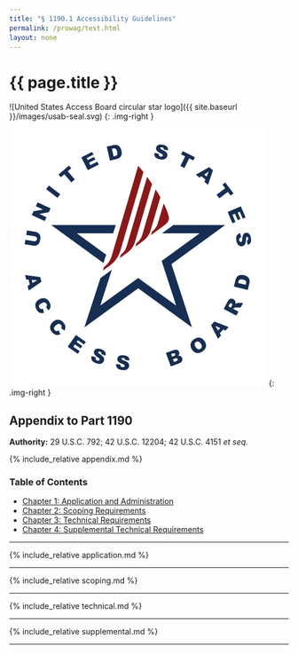 ```yaml
---
title: "§ 1190.1 Accessibility Guidelines"
permalink: /prowag/test.html
layout: none
---
```

# {{ page.title }}

![United States Access Board circular star logo]({{ site.baseurl }}/images/usab-seal.svg)
{: .img-right }

![United States Access Board circular star logo](../images/usab-seal.svg)
{: .img-right }

## Appendix to Part 1190

**Authority:** 29 U.S.C. 792; 42 U.S.C. 12204; 42 U.S.C. 4151 _et seq._

{% include_relative appendix.md %}

### Table of Contents

- [Chapter 1: Application and Administration](#chapter-1-application-and-administration)
- [Chapter 2: Scoping Requirements](#chapter-2-scoping-requirements)
- [Chapter 3: Technical Requirements](#chapter-3-technical-requirements)
- [Chapter 4: Supplemental Technical Requirements](chapter-4-supplemental-technical-requirements)

---

{% include_relative application.md %}

---

{% include_relative scoping.md %}

---

{% include_relative technical.md %}

---

{% include_relative supplemental.md %}

---

